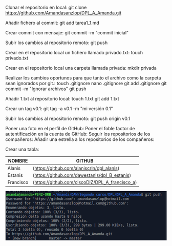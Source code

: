 Clonar el repositorio en local: git clone https://github.com/Amandasanzlop/DPL_A_Amanda.git

Añadir fichero al commit: git add tarea1_1.md

Crear commit con mensaje: git commit -m "commit inicial"

Subir los cambios al repositorio remoto: git push

Crear en el repositorio local un fichero llamado privado.txt: touch privado.txt

Crear en el repositorio local una carpeta llamada privada: mkdir privada

Realizar los cambios oportunos para que tanto el archivo como la carpeta sean ignorados por git.: 
touch .gitignore
nano .gitignore
git add .gitignore 
git commit -m "Ignorar archivos"
git push

Añadir 1.txt al repositorio local:
touch 1.txt
git add 1.txt

Crear un tag v0.1: git tag -a v0.1 -m "mi versión 0.1"

Subir los cambios al repositorio remoto: git push origin v0.1

Poner una foto en el perfil de GitHub:
Poner el foble factor de autentificación en la cuenta de GitHub:
Seguir los repositorios de los compañeros:
Añadir una estrella a los repositorios de los compañeros:


Crear una tabla:

| NOMBRE  | GITHUB  |
|---|---|
| Alanis  | (https://github.com/alaniscrln/dpl_alanis)  |
| Estanis  | (https://github.com/dawestanis/dpl_B_estanis)  |
| Francisco | (https://github.com/ciscoDIZ/DPL_A_francisco_a)  |

![Prueba captura](Tarea1_1_imagenes/c1.png)
